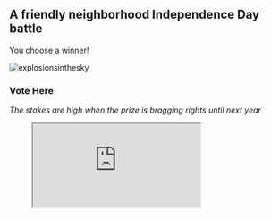 ## A friendly neighborhood Independence  Day battle

You choose a winner!

![explosionsinthesky](./assets/images/explosionsinthesky.png)


### Vote Here

_The stakes are high when the prize is bragging rights until next year_

<figure class="video_container">
<iframe src="https://docs.google.com/forms/d/e/1FAIpQLSf7nNNy70f96UEoQfQLjMsUwZBesjMTk09GZiaYKoaw6OoTtQ/viewform?embedded=true"></iframe>
</figure>




